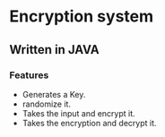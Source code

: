 # Encryption system

## Written in JAVA 

### Features
- Generates a Key.
- randomize it.
- Takes the input and encrypt it.
- Takes the encryption and decrypt it.
